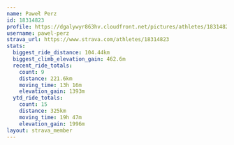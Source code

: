 ```yaml
---
name: Paweł Perz
id: 18314823
profile: https://dgalywyr863hv.cloudfront.net/pictures/athletes/18314823/5244308/1/large.jpg
username: pawel-perz
strava_url: https://www.strava.com/athletes/18314823
stats:
  biggest_ride_distance: 104.44km
  biggest_climb_elevation_gain: 462.6m
  recent_ride_totals:
    count: 9
    distance: 221.6km
    moving_time: 13h 16m
    elevation_gain: 1393m
  ytd_ride_totals:
    count: 15
    distance: 325km
    moving_time: 19h 47m
    elevation_gain: 1996m
layout: strava_member
--- 
```

